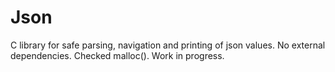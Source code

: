 # Json
C library for safe parsing, navigation and printing of json values. No external dependencies.
Checked malloc().
Work in progress.